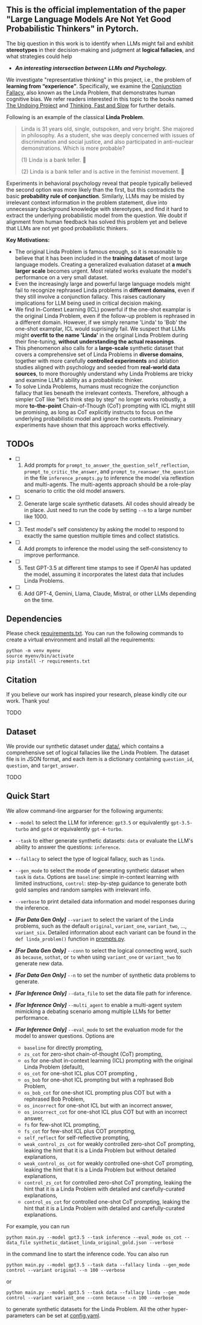 ## This is the official implementation of the paper "Large Language Models Are Not Yet Good Probabilistic Thinkers" in Pytorch.

The big question in this work is to identify when LLMs might fail and exhibit **stereotypes** in their decision-making and judgment at **logical fallacies**, and what strategies could help 
    
- ***An interesting intersection between LLMs and Psychology.***

We investigate "representative thinking" in this project, i.e., the problem of **learning from “experience”**. Specifically, we examine the [Conjunction Fallacy](https://en.wikipedia.org/wiki/Conjunction_fallacy), also known as the Linda Problem, that demonstrates human cognitive bias.
We refer readers interested in this topic to the books named [The Undoing Project](https://en.wikipedia.org/wiki/The_Undoing_Project) and [Thinking, Fast and Slow](https://en.wikipedia.org/wiki/Thinking,_Fast_and_Slow) for further details.

Following is an example of the classical **Linda Problem**.
> Linda is 31 years old, single, outspoken, and very bright. She majored in philosophy. As a student, she was deeply concerned with issues of discrimination and social justice, and also participated in anti-nuclear demonstrations. Which is more probable?
>
> (1) Linda is a bank teller. :purple_heart:
> 
> (2) Linda is a bank teller and is active in the feminist movement. :blue_heart:

Experiments in behavioral psychology reveal that people typically believed the second option was more likely than the first, but this contradicts the basic **probability rule of conjunction**. 
Similarly, LLMs may be misled by irrelevant context information in the problem statement, dive into unnecessary background knowledge with stereotypes, and find it hard to extract the underlying probabilistic model from the question. We doubt if alignment from human feedback has solved this problem yet and believe that LLMs are not yet good probabilistic thinkers.

**Key Motivations:**
 - The original Linda Problem is famous enough, so it is reasonable to believe that it has been included in the **training dataset** of most large language models. Creating a generalized evaluation dataset at **a much larger scale** becomes urgent. Most related works evaluate the model's performance on a very small dataset.
 - Even the increasingly large and powerful large language models might fail to recognize rephrased Linda problems in **different domains**, even if they still involve a conjunction fallacy. This raises cautionary implications for LLM being used in critical decision making.
 - We find In-Context Learning (ICL) powerful if the one-shot examplar is the original Linda Problem, even if the follow-up problem is rephrased in a different domain. However, if we simply rename 'Linda' to 'Bob' the one-shot examplar, ICL would suprisingly fail. We suspect that LLMs might **overfit to the name 'Linda'** in the original Linda Problem during their fine-tuning, **without understanding the actual reasonings**.
 - This phenomenon also calls for a **large-scale** synthetic dataset that covers a comprehensive set of Linda Problems in **diverse domains**, together with more carefully **controlled experiments** and ablation studies aligned with psychology and seeded from **real-world data sources**, to more thoroughly understand why Linda Problems are tricky and examine LLM's ability as a probabilistic thinker.
 - To solve Linda Problems, humans must recognize the conjunction fallacy that lies beneath the irrelevant contexts. Therefore, although a simpler CoT like "let’s think step by step" no longer works robustly, a more **to-the-point** Chain-of-Though (CoT) prompting with ICL might still be promising, as long as CoT explicitly instructs to focus on the underlying probabilistic model and ignore the contexts. Preliminary experiments have shown that this approach works effectively.

## TODOs
 - [ ] 1. Add prompts for ```prompt_to_answer_the_question_self_reflection```, ```prompt_to_critic_the_answer```, and ```prompt_to_reanswer_the_question``` in the file ```inference_prompts.py``` to inference the model via reflextion and multi-agents. The multi-agents approach should be a role-play scenario to critic the old model answers.
 - [ ] 2. Generate large scale synthetic datasets. All codes should already be in place. Just need to run the code by setting ```--n``` to a large number like 1000.
 - [ ] 3. Test model's self consistency by asking the model to respond to exactly the same question multiple times and collect statistics.
 - [ ] 4. Add prompts to inference the model using the self-consistency to improve performance.
 - [ ] 5. Test GPT-3.5 at different time stamps to see if OpenAI has updated the model, assuming it incorporates the latest data that includes Linda Problems.
 - [ ] 6. Add GPT-4, Gemini, Llama, Claude, Mistral, or other LLMs depending on the time.

## Dependencies
Please check [requirements.txt](requirements.txt). You can run the following commands to create a virtual environment and install all the requirements:
    
    python -m venv myenv
    source myenv/bin/activate
    pip install -r requirements.txt

## Citation
If you believe our work has inspired your research, please kindly cite our work. Thank you!

TODO

## Dataset
We provide our synthetic dataset under [data/](data/), which contains a comprehensive set of logical fallacies like the Linda Problem. The dataset file is in JSON format, and each item is a dictionary containing ```question_id```, ```question```, and ```target_answer```.

TODO

## Quick Start
We allow command-line argparser for the following arguments: 

- ```--model``` to select the LLM for inference: ```gpt3.5``` or equivalently ```gpt-3.5-turbo``` and ```gpt4``` or equivalently  ```gpt-4-turbo```.

- ```--task``` to either generate synthetic datasets: ```data``` or evaluate the LLM's ability to answer the questions: ```inference```.

- ```--fallacy``` to select the type of logical fallacy, such as ```linda```.

- ```--gen_mode``` to select the mode of generating synthetic dataset when ```task``` is ```data```. Options are ```baseline```: simple in-context learning with limited instructions, ```control```: step-by-step guidance to generate both gold samples and random samples with irrelevant info.

- ```--verbose``` to print detailed data information and model responses during the inference.

- ***\[For Data Gen Only\]*** ```--variant``` to select the variant of the Linda problems, such as the default ```original```, ```variant_one```, ```variant_two```, ..., ```variant_six```. Detailed information about each variant can be found in the ```def linda_problem()``` function in [prompts.py](prompts.py).

- ***\[For Data Gen Only\]*** ```--conn``` to select the logical connecting word, such as ```because```, ```sothat```, or ```to``` when using ```variant_one``` or ```variant_two``` to generate new data.

- ***\[For Data Gen Only\]*** ```--n``` to set the number of synthetic data problems to generate.

- ***\[For Inference Only\]*** ```--data_file``` to set the data file path for inference.

- ***\[For Inference Only\]*** ```--multi_agent``` to enable a multi-agent system mimicking a debating scenario among multiple LLMs for better performance.

- ***\[For Inference Only\]*** ```--eval_mode``` to set the evaluation mode for the model to answer questions. Options are 

  - ```baseline``` for directly prompting, 
  - ```zs_cot``` for zero-shot chain-of-thought (CoT) prompting, 
  - ```os``` for one-shot in-context learning (ICL) prompting with the original Linda Problem (default), 
  - ```os_cot``` for one-shot ICL plus COT prompting , 
  - ```os_bob``` for one-shot ICL prompting but with a rephrased Bob Problem, 
  - ```os_bob_cot``` for one-shot ICL prompting plus COT but with a rephrased Bob Problem, 
  - ```os_incorrect``` for one-shot ICL but with an incorrect answer, 
  - ```os_incorrect_cot``` for one-shot ICL plus COT but with an incorrect answer,
  - ```fs``` for few-shot ICL prompting,
  - ```fs_cot``` for few-shot ICL plus COT prompting,
  - ```self_reflect``` for self-reflective prompting,
  - ```weak_control_zs_cot``` for weakly controlled zero-shot CoT prompting, leaking the hint that it is a Linda Problem but without detailed explanations,
  - ```weak_control_os_cot``` for weakly controlled one-shot CoT prompting, leaking the hint that it is a Linda Problem but without detailed explanations,
  - ```control_zs_cot``` for controlled zero-shot CoT prompting, leaking the hint that it is a Linda Problem with detailed and carefully-curated explanations,
  - ```control_os_cot``` for controlled one-shot CoT prompting, leaking the hint that it is a Linda Problem with detailed and carefully-curated explanations.

For example, you can run 

    python main.py --model gpt3.5 --task inference --eval_mode os_cot --data_file synthetic_dataset_linda_original_gold.json --verbose

in the command line to start the inference code. You can also run 

    python main.py --model gpt3.5 --task data --fallacy linda --gen_mode control --variant original --n 100 --verbose

or 

    python main.py --model gpt3.5 --task data --fallacy linda --gen_mode control --variant variant_one --conn because --n 100 --verbose

to generate synthetic datasets for the Linda Problem. All the other hyper-parameters can be set at [config.yaml](config.yaml).
